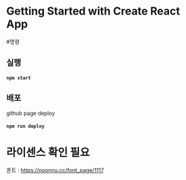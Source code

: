 # Getting Started with Create React App


#명령

## 실행
#### `npm start`

## 배포
github page deploy
#### `npm run deploy`



# 라이센스 확인 필요
폰트 : https://noonnu.cc/font_page/1117
